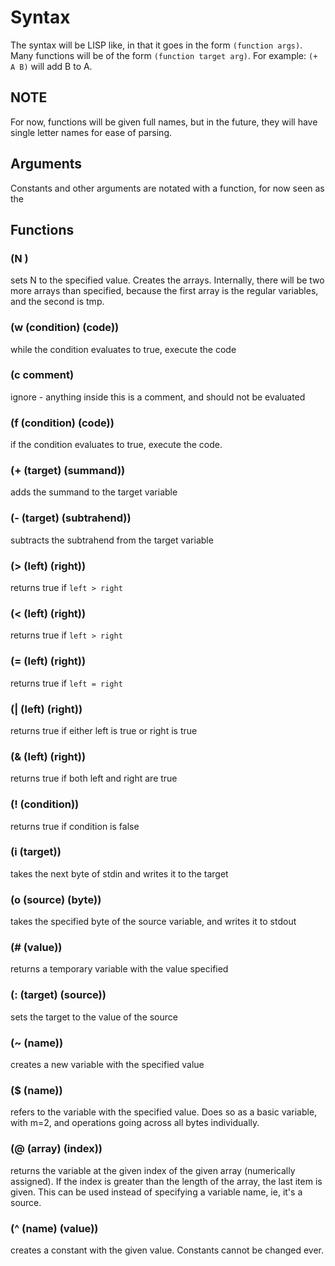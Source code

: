 # Syntax

The syntax will be LISP like, in that it goes in the form `(function args)`.
Many functions will be of the form `(function target arg)`.
For example: `(+ A B)` will add B to A.

## NOTE

For now, functions will be given full names, but in the future, they will have single letter names for ease of parsing. 

## Arguments

Constants and other arguments are notated with a function, for now seen as the 


## Functions

### (N <N>)

sets N to the specified value. Creates the arrays.
Internally, there will be two more arrays than specified, because the first array is the regular variables, and the second is tmp.

### (w (condition) (code))

while the condition evaluates to true, execute the code

### (c comment)

ignore - anything inside this is a comment, and should not be evaluated

### (f (condition) (code))

if the condition evaluates to true, execute the code.

### (+ (target) (summand))

adds the summand to the target variable

### (- (target) (subtrahend))

subtracts the subtrahend from the target variable

### (> (left) (right))

returns true if `left > right`

### (< (left) (right))

returns true if `left > right`

### (= (left) (right))

returns true if `left = right`

### (| (left) (right))

returns true if either left is true or right is true

### (& (left) (right))

returns true if both left and right are true

### (! (condition))

returns true if condition is false

### (i (target))

takes the next byte of stdin and writes it to the target

### (o (source) (byte))

takes the specified byte of the source variable, and writes it to stdout

### (# (value))

returns a temporary variable with the value specified

### (: (target) (source))

sets the target to the value of the source

### (~ (name))

creates a new variable with the specified value

### ($ (name))

refers to the variable with the specified value.
Does so as a basic variable, with m=2, and operations going across all bytes individually.

### (@ (array) (index))

returns the variable at the given index of the given array (numerically assigned).
If the index is greater than the length of the array, the last item is given.
This can be used instead of specifying a variable name, ie, it's a source.

### (^ (name) (value))

creates a constant with the given value. Constants cannot be changed ever.
